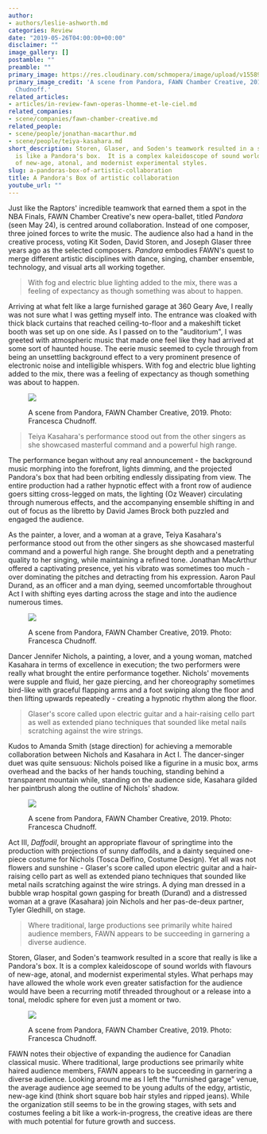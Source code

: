 ```yaml
---
author:
- authors/leslie-ashworth.md
categories: Review
date: "2019-05-26T04:00:00+00:00"
disclaimer: ""
image_gallery: []
postamble: ""
preamble: ""
primary_image: https://res.cloudinary.com/schmopera/image/upload/v1558912299/media/2019/05/sqDSC8952.jpg
primary_image_credit: 'A scene from Pandora, FAWN Chamber Creative, 2019. Photo: Francesca
  Chudnoff.'
related_articles:
- articles/in-review-fawn-operas-lhomme-et-le-ciel.md
related_companies:
- scene/companies/fawn-chamber-creative.md
related_people:
- scene/people/jonathan-macarthur.md
- scene/people/teiya-kasahara.md
short_description: Storen, Glaser, and Soden's teamwork resulted in a score that really
  is like a Pandora's box.  It is a complex kaleidoscope of sound worlds with flavours
  of new-age, atonal, and modernist experimental styles.
slug: a-pandoras-box-of-artistic-collaboration
title: A Pandora's Box of artistic collaboration
youtube_url: ""
---
```

Just like the Raptors' incredible teamwork that earned them a spot in the NBA Finals, FAWN Chamber Creative's new opera-ballet, titled _Pandora_ (seen May 24), is centred around collaboration. Instead of one composer, three joined forces to write the music. The audience also had a hand in the creative process, voting Kit Soden, David Storen, and Joseph Glaser three years ago as the selected composers. _Pandora_ embodies FAWN's quest to merge different artistic disciplines with dance, singing, chamber ensemble, technology, and visual arts all working together.

> With fog and electric blue lighting added to the mix, there was a feeling of expectancy as though something was about to happen.

Arriving at what felt like a large furnished garage at 360 Geary Ave, I really was not sure what I was getting myself into. The entrance was cloaked with thick black curtains that reached ceiling-to-floor and a makeshift ticket booth was set up on one side. As I passed on to the "auditorium", I was greeted with atmospheric music that made one feel like they had arrived at some sort of haunted house. The eerie music seemed to cycle through from being an unsettling background effect to a very prominent presence of electronic noise and intelligible whispers.  With fog and electric blue lighting added to the mix, there was a feeling of expectancy as though something was about to happen.

<figure data-type="image">

![](https://res.cloudinary.com/schmopera/image/upload/v1558912347/media/2019/05/DSC8879.jpg)

<figcaption>A scene from Pandora, FAWN Chamber Creative, 2019. Photo: Francesca Chudnoff.</figcaption>

</figure>

> Teiya Kasahara's performance stood out from the other singers as she showcased masterful command and a powerful high range.

The performance began without any real announcement - the background music morphing into the forefront, lights dimming, and the projected Pandora's box that had been orbiting endlessly dissipating from view. The entire production had a rather hypnotic effect with a front row of audience goers sitting cross-legged on mats, the lighting (Oz Weaver) circulating through numerous effects, and the accompanying ensemble shifting in and out of focus as the libretto by David James Brock both puzzled and engaged the audience.

As the painter, a lover, and a woman at a grave, Teiya Kasahara's performance stood out from the other singers as she showcased masterful command and a powerful high range. She brought depth and a penetrating quality to her singing, while maintaining a refined tone.  Jonathan MacArthur offered a captivating presence, yet his vibrato was sometimes too much - over dominating the pitches and detracting from his expression.  Aaron Paul Durand, as an officer and a man dying, seemed uncomfortable throughout Act I with shifting eyes darting across the stage and into the audience numerous times.

<figure data-type="image">

![](https://res.cloudinary.com/schmopera/image/upload/v1558912334/media/2019/05/DSC9328.jpg)

<figcaption>A scene from Pandora, FAWN Chamber Creative, 2019. Photo: Francesca Chudnoff.</figcaption>

</figure>

Dancer Jennifer Nichols, a painting, a lover, and a young woman, matched Kasahara in terms of excellence in execution; the two performers were really what brought the entire performance together.  Nichols' movements were supple and fluid, her gaze piercing, and her choreography sometimes bird-like with graceful flapping arms and a foot swiping along the floor and then lifting upwards repeatedly - creating a hypnotic rhythm along the floor.

> Glaser's score called upon electric guitar and a hair-raising cello part as well as extended piano techniques that sounded like metal nails scratching against the wire strings.

Kudos to Amanda Smith (stage direction) for achieving a memorable collaboration between Nichols and Kasahara in Act I.  The dancer-singer duet was quite sensuous: Nichols poised like a figurine in a music box, arms overhead and the backs of her hands touching, standing behind a transparent mountain while, standing on the audience side, Kasahara gilded her paintbrush along the outline of Nichols' shadow.

<figure data-type="image">

![](https://res.cloudinary.com/schmopera/image/upload/v1558912322/media/2019/05/DSC9128.jpg)

<figcaption>A scene from Pandora, FAWN Chamber Creative, 2019. Photo: Francesca Chudnoff.</figcaption>

</figure>

Act III, _Daffodil_, brought an appropriate flavour of springtime into the production with projections of sunny daffodils, and a dainty sequined one-piece costume for Nichols (Tosca Delfino, Costume Design). Yet all was not flowers and sunshine - Glaser's score called upon electric guitar and a hair-raising cello part as well as extended piano techniques that sounded like metal nails scratching against the wire strings. A dying man dressed in a bubble wrap hospital gown gasping for breath (Durand) and a distressed woman at a grave (Kasahara) join Nichols and her pas-de-deux partner, Tyler Gledhill, on stage.

> Where traditional, large productions see primarily white haired audience members, FAWN appears to be succeeding in garnering a diverse audience.

Storen, Glaser, and Soden's teamwork resulted in a score that really is like a Pandora's box.  It is a complex kaleidoscope of sound worlds with flavours of new-age, atonal, and modernist experimental styles. What perhaps may have allowed the whole work even greater satisfaction for the audience would have been a recurring motif threaded throughout or a release into a tonal, melodic sphere for even just a moment or two.

<figure data-type="image">

![](https://res.cloudinary.com/schmopera/image/upload/v1558912311/media/2019/05/DSC8737.jpg)

<figcaption>A scene from Pandora, FAWN Chamber Creative, 2019. Photo: Francesca Chudnoff.</figcaption>

</figure>

FAWN notes their objective of expanding the audience for Canadian classical music. Where traditional, large productions see primarily white haired audience members, FAWN appears to be succeeding in garnering a diverse audience.  Looking around me as I left the "furnished garage" venue, the average audience age seemed to be young adults of the edgy, artistic, new-age kind (think short square bob hair styles and ripped jeans).  While the organization still seems to be in the growing stages, with sets and costumes feeling a bit like a work-in-progress, the creative ideas are there with much potential for future growth and success.